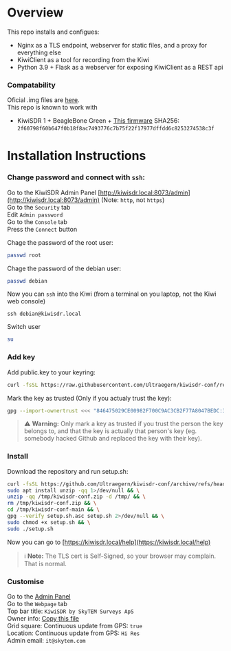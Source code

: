 # Overview
This repo installs and configues:
* Nginx as a TLS endpoint, webserver for static files, and a proxy for everything else
* KiwiClient as a tool for recording from the Kiwi
* Python 3.9 + Flask as a webserver for exposing KiwiClient as a REST api 
### Compatability
Oficial .img files are [here](http://kiwisdr.com/quickstart/index.html#id-dload).  
This repo is known to work with
* KiwiSDR 1 + BeagleBone Green + [This firmware](http://kiwisdr.com/files/KiwiSDR_v1.804_BBG_BBB_Debian_11.11.img.xz) SHA256: `2f60798f60b647f0b18f8ac7493776c7b75f22f17977dffdd6c8253274538c3f`

# Installation Instructions

### Change password and connect with `ssh`:
Go to the KiwiSDR Admin Panel
[http://kiwisdr.local:8073/admin](http://kiwisdr.local:8073/admin)  (Note: `http`, not `https`)  
Go to the `Security` tab  
Edit `Admin password`  
Go to the `Console` tab  
Press the `Connect` button

Chage the password of the root user:
```bash
passwd root
```
Chage the password of the debian user:
```bash
passwd debian
```
Now you can `ssh` into the Kiwi (from a terminal on you laptop, not the Kiwi web console)
```shell
ssh debian@kiwisdr.local
```
Switch user
```bash
su
```

### Add key
Add public.key to your keyring:
```bash
curl -fsSL https://raw.githubusercontent.com/Ultraegern/kiwisdr-conf/refs/heads/main/public.key | gpg --import
```
Mark the key as trusted (Only if you actualy trust the key):
```bash
gpg --import-ownertrust <<< "846475029CE00982F700C9AC3CB2F77A8047BEDC:3:"
```
> ⚠️ **Warning:** Only mark a key as trusted if you trust the person the key belongs to, and that the key is actually that person's key (eg. somebody hacked Github and replaced the key with their key).

### Install
Download the repository and run setup.sh:
```bash
curl -fsSL https://github.com/Ultraegern/kiwisdr-conf/archive/refs/heads/main.zip -o /tmp/kiwisdr-conf.zip && \
sudo apt install unzip -qq 1>/dev/null && \
unzip -qq /tmp/kiwisdr-conf.zip -d /tmp/ && \
rm /tmp/kiwisdr-conf.zip && \
cd /tmp/kiwisdr-conf-main && \
gpg --verify setup.sh.asc setup.sh 2>/dev/null && \
sudo chmod +x setup.sh && \
sudo ./setup.sh
```

Now you can go to [https://kiwisdr.local/help](https://kiwisdr.local/help)
> ℹ️ **Note:** The TLS cert is Self-Signed, so your browser may complain. That is normal.

### Customise
Go to the [Admin Panel](https://kiwisdr.local/admin)  
Go to the `Webpage` tab  
Top bar title: `KiwiSDR by SkyTEM Surveys ApS`  
Owner info: [Copy this file](https://github.com/Ultraegern/kiwisdr-conf/blob/main/skytem-logo.html)  
Grid square: Continuous update from GPS: `true`  
Location: Continuous update from GPS: `Hi Res`  
Admin email: `it@skytem.com`  
